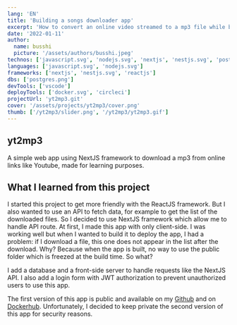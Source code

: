 ```yaml
---
lang: 'EN'
title: 'Building a songs downloader app'
excerpt: 'How to convert an online video streamed to a mp3 file while browsing to popular websites? Made for learning purposes.'
date: '2022-01-11'
author:
  name: busshi
  picture: '/assets/authors/busshi.jpeg'
technos: ['javascript.svg', 'nodejs.svg', 'nextjs', 'nestjs.svg', 'postgres.png']
languages: ['javascript.svg', 'nodejs.svg']
frameworks: ['nextjs', 'nestjs.svg', 'reactjs']
dbs: ['postgres.png']
devTools: ['vscode']
deployTools: ['docker.svg', 'circleci']
projectUrl: 'yt2mp3.git'
cover: '/assets/projects/yt2mp3/cover.png'
thumb: ['/yt2mp3/slider.png', '/yt2mp3/yt2mp3.gif']
---
```


## yt2mp3

A simple web app using NextJS framework to download a mp3 from online links like Youtube, made for learning purposes.

## What I learned from this project

I started this project to get more friendly with the ReactJS framework. But I also wanted to use an API to fetch data, for example to get the list of the downloaded files. So I decided to use NextJS framework which allow me to handle API route. At first, I made this app with only client-side. I was working well but when I wanted to build it to deploy the app, I had a problem: if I download a file, this one does not appear in the list after the download. Why? Because when the app is built, no way to use the public folder which is freezed at the build time. So what?

I add a database and a front-side server to handle requests like the NextJS API. I also add a login form with JWT authorization to prevent unauthorized users to use this app.

The first version of this app is public and available on my [Github](https://github.com/busshi/yt2mp3.git) and on [Dockerhub](https://hub.docker.com/repository/docker/busshi/yt2mp3). Unfortunately, I decided to keep private the second version of this app for security reasons.